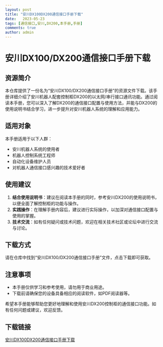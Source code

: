 ```yaml
---
layout: post
title: "安川DX100DX200通信接口手册下载"
date:   2023-05-23
tags: [通信接口,安川,DX200,本手册,手册]
comments: true
author: admin
---
```

# 安川DX100/DX200通信接口手册下载

## 资源简介

本仓库提供了一份名为“安川DX100/DX200通信接口手册”的资源文件下载。该手册详细介绍了安川机器人配套控制柜DX200的以太网/串行接口通讯功能。通过阅读本手册，您可以深入了解DX200的通信接口配置与使用方法，并能与DX200的使用说明书结合学习，进一步提升对安川机器人系统的理解和应用能力。

## 适用对象

本手册适用于以下人群：

- 安川机器人系统的使用者
- 机器人控制系统工程师
- 自动化设备维护人员
- 对机器人通信接口感兴趣的技术爱好者

## 使用建议

1. **结合使用说明书**：建议在阅读本手册的同时，参考安川DX200的使用说明书，以便全面了解控制柜的功能与操作。
2. **实践操作**：在理解手册内容后，建议进行实际操作，以加深对通信接口配置与使用的掌握。
3. **技术交流**：如有任何疑问或技术问题，欢迎在相关技术社区或论坛中进行交流与讨论。

## 下载方式

请在仓库中找到“安川DX100/DX200通信接口手册”文件，点击下载即可获取。

## 注意事项

- 本手册仅供学习和参考使用，请勿用于商业用途。
- 下载前请确保您的设备具备相应的阅读软件，如PDF阅读器等。

希望本手册能够帮助您更好地理解和使用安川DX200控制柜的通信接口功能。如有任何问题或建议，欢迎反馈。

## 下载链接

[安川DX100DX200通信接口手册下载](https://pan.quark.cn/s/c28a20f596ac)